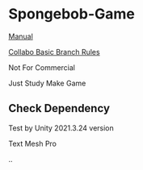 # Spongebob-Game

[Manual](./ManualForDevelop/Basic-Structure.md)

[Collabo Basic Branch Rules](./ManualForDevelop/Basic-Rules.md)

Not For Commercial

Just Study Make Game

## Check Dependency

Test by Unity 2021.3.24 version

Text Mesh Pro

..



